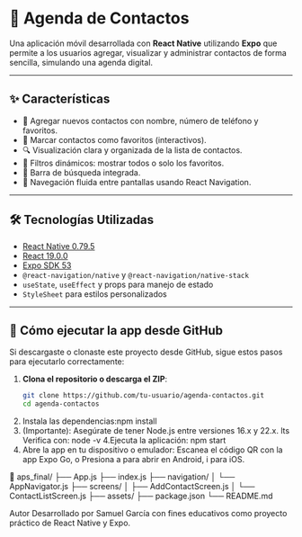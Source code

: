 # 📒 Agenda de Contactos

Una aplicación móvil desarrollada con **React Native** utilizando **Expo** que permite a los usuarios agregar, visualizar y administrar contactos de forma sencilla, simulando una agenda digital.

---

## ✨ Características

- 📇 Agregar nuevos contactos con nombre, número de teléfono y favoritos.
- 🌟 Marcar contactos como favoritos (interactivos).
- 🔍 Visualización clara y organizada de la lista de contactos.
- 🎯 Filtros dinámicos: mostrar todos o solo los favoritos.
- 🔁 Barra de búsqueda integrada.
- 📱 Navegación fluida entre pantallas usando React Navigation.

---

## 🛠️ Tecnologías Utilizadas

- [React Native 0.79.5](https://reactnative.dev/)
- [React 19.0.0](https://reactjs.org/)
- [Expo SDK 53](https://expo.dev/)
- `@react-navigation/native` y `@react-navigation/native-stack`
- `useState`, `useEffect` y props para manejo de estado
- `StyleSheet` para estilos personalizados

---

## 🚀 Cómo ejecutar la app desde GitHub

Si descargaste o clonaste este proyecto desde GitHub, sigue estos pasos para ejecutarlo correctamente:

1. **Clona el repositorio o descarga el ZIP**:
   ```bash
   git clone https://github.com/tu-usuario/agenda-contactos.git
   cd agenda-contactos
   
2. Instala las dependencias:npm install
3. (Importante): Asegúrate de tener Node.js entre versiones 16.x y 22.x. lts
Verifica con: node -v
4.Ejecuta la aplicación: npm start
5. Abre la app en tu dispositivo o emulador:
Escanea el código QR con la app Expo Go, o
Presiona a para abrir en Android, i para iOS.


📁 aps_final/
├── App.js
├── index.js
├── navigation/
│   └── AppNavigator.js
├── screens/
│   ├── AddContactScreen.js
│   └── ContactListScreen.js
├── assets/
├── package.json
└── README.md

Autor
Desarrollado por Samuel García con fines educativos como proyecto práctico de React Native y Expo.

